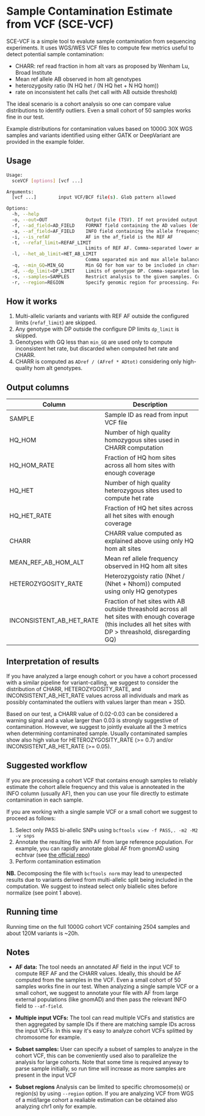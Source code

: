 # Sample Contamination Estimate from VCF (SCE-VCF)

SCE-VCF is a simple tool to evalute sample contamination from sequencing experiments. It uses WGS/WES VCF files to compute few metrics useful to detect potential sample contamination:

- CHARR: ref read fraction in hom alt vars as proposed by Wenham Lu, Broad Institute
- Mean ref allele AB observed in hom alt genotypes
- heterozygosity ratio (N HQ het / (N HQ het + N HQ hom))
- rate on inconsistent het calls (het call with AB outside threshold)

The ideal scenario is a cohort analysis so one can compare value distributions to identify outliers. Even a small cohort of 50 samples works fine in our test.

Example distributions for contamination values based on 1000G 30X WGS samples and variants identified using either GATK or DeepVariant are provided in the example folder.

## Usage

```bash
Usage:
  sceVCF [options] [vcf ...]

Arguments:
  [vcf ...]        input VCF/BCF file(s). Glob pattern allowed

Options:
  -h, --help
  -o, --out=OUT              Output file (TSV). If not provided output to stdout
  -f, --ad_field=AD_FIELD    FORMAT field containing the AD values (default: AD)
  -a, --af_field=AF_FIELD    INFO field containing the allele frequency (default: AF)
  -i, --is_refAF             AF in the af_field is the REF AF
  -t, --refaf_limit=REFAF_LIMIT
                             Limits of REF AF. Comma-separated lower and upper limit (default: 0.1,0.9)
  -l, --het_ab_limit=HET_AB_LIMIT
                             Comma separated min and max allele balance accepted for het calls (default: 0.25,0.75)
  -q, --min_GQ=MIN_GQ        Min GQ for hom var to be included in charr computation (default: 20)
  -d, --dp_limit=DP_LIMIT    Limits of genotype DP. Comma-separated lower and upper limit (default: 20,100)
  -s, --samples=SAMPLES      Restrict analysis to the given samples. Comma separated list or file wiht one sample per line
  -r, --region=REGION        Specify genomic region for processing. Format is chr[:start-end]. Comma-separated list of regions or file with 1 region per line.
```

## How it works

1. Multi-allelic variants and variants with REF AF outside the configured limits (`refaf_limit`) are skipped.
2. Any genotype with DP outside the configure DP limits `dp_limit` is skipped.
3. Genotypes with GQ less than `min_GQ` are used only to compute inconsistent het rate, but discarded when computed het rate and CHARR.
4. CHARR is computed as `ADref / (AFref * ADtot)` considering only high-quality hom alt genotypes.

## Output columns

| Column | Description |
|--------|-------------|
| SAMPLE | Sample ID as read from input VCF file |
| HQ_HOM | Number of high quality homozygous sites used in CHARR computation |
| HQ_HOM_RATE | Fraction of HQ hom sites across all hom sites with enough coverage |
| HQ_HET | Number of high quality heterozygous sites used to compute het rate |
| HQ_HET_RATE | Fraction of HQ het sites across all het sites with enough coverage |
| CHARR | CHARR value computed as explained above using only HQ hom alt sites |
| MEAN_REF_AB_HOM_ALT | Mean ref allele frequency observed in HQ hom alt sites |
| HETEROZYGOSITY_RATE | Heterozygoisty ratio (Nhet / (Nhet + Nhom)) computed using only HQ genotypes |
| INCONSISTENT_AB_HET_RATE | Fraction of het sites with AB outside threashold across all het sites with enough coverage (this includes all het sites with DP > threashold, disregarding GQ) |

## Interpretation of results

If you have analyzed a large enough cohort or you have a cohort processed with a similar pipeline for variant-calling, we suggest to consider the distribution of CHARR, HETEROZYGOSITY_RATE, and INCONSISTENT_AB_HET_RATE values across all individuals and mark as possibly contaminated the outliers with values larger than mean + 3SD.

Based on our test, a CHARR value of 0.02-0.03 can be considered a warning signal and a value larger than 0.03 is strongly suggestive of contamination. However, we suggest to jointly evaluate all the 3 metrics when determining contaminated sample. Usually contaminated samples show also high value for HETEROZYGOSITY_RATE (>= 0.7) and/or INCONSISTENT_AB_HET_RATE (>= 0.05).

## Suggested workflow

If you are processing a cohort VCF that contains enough samples to reliably estimate the cohort allele frequency and this value is annoteated in the INFO column (usually AF), then you can use your file directly to estimate contamination in each sample.

If you are working with a single sample VCF or a small cohort we suggest to proceed as follows:

1. Select only PASS bi-allelic SNPs using `bcftools view -f PASS,. -m2 -M2 -v snps`
2. Annotate the resulting file with AF from large reference population. For example, you can rapidly annotate global AF from gnomAD using echtvar (see [the official repo](https://github.com/brentp/echtvar))
3. Perform contamination estimation

**NB.** Decomposing the file with `bcftools norm` may lead to unexpected results due to variants derived from multi-allelic split being included in the computation. We suggest to instead select only biallelic sites before normalize (see point 1 above).

## Running time

Running time on the full 1000G cohort VCF containing 2504 samples and about 120M variants is ~20h.

## Notes

- **AF data:** The tool needs an annotated AF field in the input VCF to compute REF AF and the CHARR values. Ideally, this should be AF computed from the samples in the VCF. Even a small cohort of 50 samples works fine in our test. When analyzing a single sample VCF or a small cohort, we suggest to annotate your file with AF from large external populations (like gnomAD) and then pass the relevant INFO field to `--af-field`.

- **Multiple input VCFs:** The tool can read multiple VCFs and statistics are then aggregated by sample IDs if there are matching sample IDs across the input VCFs. In this way it's easy to analyze cohort VCFs splitted by chromosome for example.

- **Subset samples:** User can specify a subset of samples to analyze in the cohort VCF, this can be conveniently used also to parallelize the analysis for large cohorts. Note that some time is required anyway to parse sample initially, so run time will increase as more samples are present in the input VCF

- **Subset regions** Analysis can be limited to specific chromosome(s) or region(s) by using `--region` option. If you are analyzing VCF from WGS of a mid/large cohort a realiable estimation can be obtained also analyzing chr1 only for example.

